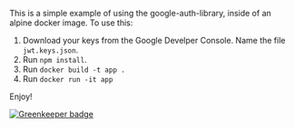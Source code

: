 This is a simple example of using the google-auth-library, inside of an alpine docker image.  To use this:

1. Download your keys from the Google Develper Console.  Name the file `jwt.keys.json`.
2. Run `npm install`.
3. Run `docker build -t app .`
4. Run `docker run -it app`

Enjoy!

[![Greenkeeper badge](https://badges.greenkeeper.io/JustinBeckwith/alpine-node-jwt-sample.svg)](https://greenkeeper.io/)